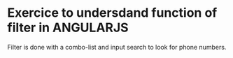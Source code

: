 # Exercice to undersdand function of filter in ANGULARJS

Filter is done with a combo-list and input search to look for phone numbers.
